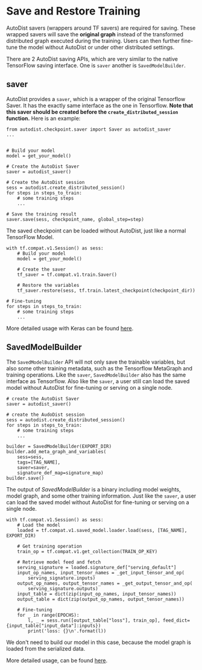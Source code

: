 # Save and Restore Training

AutoDist savers (wrappers around TF savers) are required for saving.
These wrapped savers will save the **original graph** instead of the transformed distributed graph executed during the training.
Users can then further fine-tune the model without AutoDist or under other distributed settings.

There are 2 AutoDist saving APIs, which are very similar to the native TensorFlow saving interface. One is `saver` another is `SavedModelBuilder`.

## saver

AutoDist provides a `saver`, which is a wrapper of the original Tensorflow Saver. It has the exactly same interface as the one in Tensorflow. **Note that this saver should be created before the `create_distributed_session` function.** Here is an example:

```
from autodist.checkpoint.saver import Saver as autodist_saver
...


# Build your model
model = get_your_model()

# Create the AutoDist Saver
saver = autodist_saver()

# Create the AutoDist session
sess = autodist.create_distributed_session()
for steps in steps_to_train:
    # some training steps
    ...

# Save the training result
saver.save(sess, checkpoint_name, global_step=step)
```

The saved checkpoint can be loaded without AutoDist, just like a normal TensorFlow Model.

```
with tf.compat.v1.Session() as sess:
    # Build your model
    model = get_your_model()

    # Create the saver
    tf_saver = tf.compat.v1.train.Saver()

    # Restore the variables
    tf_saver.restore(sess, tf.train.latest_checkpoint(checkpoint_dir))

# Fine-tuning
for steps in steps_to_train:
    # some training steps
    ...
```

More detailed usage with Keras can be found [here](https://github.com/petuum/autodist/blob/master/tests/checkpoint/test_keras_saver.py).

## SavedModelBuilder

The `SavedModelBuilder` API will not only save the trainable variables, but also some other training metadata, such as the Tensorflow MetaGraph and training operations. Like the `saver`, `SavedModelBuilder` also has the same interface as Tensorflow.
Also like the `saver`, a user still can load the saved model without AutoDist for fine-tuning or serving on a single node.

```
# create the AutoDist Saver
saver = autodist_saver()

# create the AudoDist session
sess = autodist.create_distributed_session()
for steps in steps_to_train:
    # some training steps
    ...

builder = SavedModelBuilder(EXPORT_DIR)
builder.add_meta_graph_and_variables(
    sess=sess,
    tags=[TAG_NAME],
    saver=saver,
    signature_def_map=signature_map)
builder.save()
```

The output of *SavedModelBuilder* is a binary including model weights, model graph, and some other training information.
Just like the `saver`, a user can load the saved model without AutoDist for fine-tuning or serving on a single node.

```
with tf.compat.v1.Session() as sess:
    # Load the model
    loaded = tf.compat.v1.saved_model.loader.load(sess, [TAG_NAME], EXPORT_DIR)

    # Get training operation
    train_op = tf.compat.v1.get_collection(TRAIN_OP_KEY)

    # Retrieve model feed and fetch
    serving_signature = loaded.signature_def["serving_default"]
    input_op_names, input_tensor_names = _get_input_tensor_and_op(
        serving_signature.inputs)
    output_op_names, output_tensor_names = _get_output_tensor_and_op(
        serving_signature.outputs)
    input_table = dict(zip(input_op_names, input_tensor_names))
    output_table = dict(zip(output_op_names, output_tensor_names))

    # Fine-tuning
    for _ in range(EPOCHS):
        l, _ = sess.run([output_table["loss"], train_op], feed_dict={input_table["input_data"]:inputs})
        print('loss: {}\n'.format(l))
```

We don't need to build our model in this case, because the model graph is loaded from the serialized data.


More detailed usage, can be found [here](https://github.com/petuum/autodist/blob/master/tests/checkpoint/test_saved_model.py).
